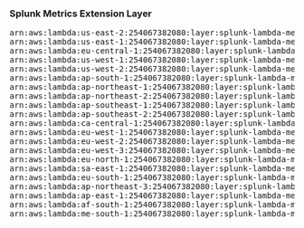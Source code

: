 <h3>Splunk Metrics Extension Layer</h3>

<pre>
arn:aws:lambda:us-east-2:254067382080:layer:splunk-lambda-metrics:89
arn:aws:lambda:us-east-1:254067382080:layer:splunk-lambda-metrics:8
arn:aws:lambda:eu-central-1:254067382080:layer:splunk-lambda-metrics:8
arn:aws:lambda:us-west-1:254067382080:layer:splunk-lambda-metrics:8
arn:aws:lambda:us-west-2:254067382080:layer:splunk-lambda-metrics:8
arn:aws:lambda:ap-south-1:254067382080:layer:splunk-lambda-metrics:8
arn:aws:lambda:ap-northeast-1:254067382080:layer:splunk-lambda-metrics:8
arn:aws:lambda:ap-northeast-2:254067382080:layer:splunk-lambda-metrics:8
arn:aws:lambda:ap-southeast-1:254067382080:layer:splunk-lambda-metrics:8
arn:aws:lambda:ap-southeast-2:254067382080:layer:splunk-lambda-metrics:8
arn:aws:lambda:ca-central-1:254067382080:layer:splunk-lambda-metrics:8
arn:aws:lambda:eu-west-1:254067382080:layer:splunk-lambda-metrics:8
arn:aws:lambda:eu-west-2:254067382080:layer:splunk-lambda-metrics:8
arn:aws:lambda:eu-west-3:254067382080:layer:splunk-lambda-metrics:8
arn:aws:lambda:eu-north-1:254067382080:layer:splunk-lambda-metrics:8
arn:aws:lambda:sa-east-1:254067382080:layer:splunk-lambda-metrics:8
arn:aws:lambda:eu-south-1:254067382080:layer:splunk-lambda-metrics:8
arn:aws:lambda:ap-northeast-3:254067382080:layer:splunk-lambda-metrics:8
arn:aws:lambda:ap-east-1:254067382080:layer:splunk-lambda-metrics:8
arn:aws:lambda:af-south-1:254067382080:layer:splunk-lambda-metrics:8
arn:aws:lambda:me-south-1:254067382080:layer:splunk-lambda-metrics:8
</pre>
